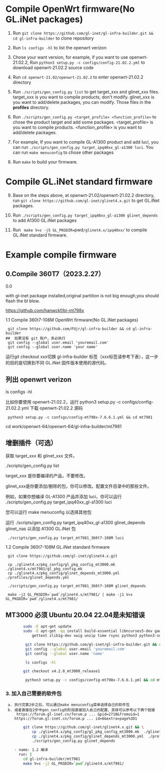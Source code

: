 # Compile OpenWrt firmware(No GL.iNet packages)

1. Run `git clone https://github.com/gl-inet/gl-infra-builder.git && cd gl-infra-builder` to clone repository

2. Run `ls configs -hl` to list the openwrt verizon

3. Chose your want version, for example, if you want to use openwrt-21.02.2, Run `python3 setup.py -c configs/config-21.02.2.yml` to download openwrt-21.02.2 source code

4. Run `cd openwrt-21.02/openwrt-21.02.2` to enter openwrt-21.02.2 directory

5. Run `./scripts/gen_config.py list` to get target_xxx and glinet_xxx files. target_xxx is you want to compile products, don't modify. glinet_xxx is you want to add/delete packages, you can modify. Those files in the **profiles** directory.

6. Run `./scripts/gen_config.py <target_profile> <function_profile>` to chose the product target and add some packages. <target_profile> is you want to compile products. <function_profile> is you want to add/delete packages. 

7. For example, If you want to compile GL-A1300 product and add luci, you can run `./scripts/gen_config.py target_ipq40xx_gl-a1300 luci`. You can run `make menuconfig` to chose other packages

8. Run `make` to build your firmware.

# Compile GL.iNet standard firmware

9. Base on the steps above, at openwrt-21.02/openwrt-21.02.2 directory, run `git clone https://github.com/gl-inet/glinet4.x.git` to get GL.iNet packages.

10. Run `./scripts/gen_config.py target_ipq40xx_gl-a1300 glinet_depends` to add A1300 GL.iNet packages

11. Run ` make V=s -j5 GL_PKGDIR=`pwd`/glinet4.x/ipq40xx/`  to compile GL.iNet standard firmware.

# Example compile firmware

## 0.Compile 360T7（2023.2.27）

0.0

with gl-inet package installed,original partition is not big enough,you should flash the bl blow.

https://github.com/hanwckf/bl-mt798x

1.1  Compile 360t7-108M OpenWrt firmware(No GL.iNet packages)

```
 git clone https://github.com/FUjr/gl-infra-builder && cd gl-infra-builder
##  如果没有 git 账户，务必执行
 git config --global user.email 'youremail.com'
 git config --global user.name 'your name'
```

运行git checkout xxx切换 gl-infra-builder 标签（xxx标签请参考下表），这一步的目的是切换到不同 GL.iNet 固件版本使用的源代码。

##  列出 openwrt verizon

 ls configs -hl
 
 比如你要使用 openwrt-21.02.2，运行 python3 setup.py -c configs/config-21.02.2.yml 下载 openwrt-21.02.2 源码
 
```
 python3 setup.py -c configs/config-mt798x-7.6.6.1.yml && cd mt7981
```

 cd work/openwrt-64/openwrt-64/gl-infra-builder/mt7981
 
##  增删插件（可选）

 获取 target_xxx 和 glinet_xxx 文件。
 
 ./scripts/gen_config.py list
 
 target_xxx 是你要编译的产品，不要修改。
 
 glinet_xxx是你要添加/删除的包，你可以修改。配置文件目录中的那些文件。
 
 例如，如果你想编译 GL-A1300 产品并添加 luci，你可以运行 ./scripts/gen_config.py target_ipq40xx_gl-a1300 luci 
 
 您可以运行 make menuconfig 以选择其他包
 
 运行 ./scripts/gen_config.py target_ipq40xx_gl-a1300 glinet_depends glinet_nas 以添加 A1300 GL.iNet 包
 
```
 ./scripts/gen_config.py target_mt7981_360t7-108M luci
```

1.2 Compile 360t7-108M GL.iNet standard firmware

```
 git clone https://github.com/gl-inet/glinet4.x.git
```

```
 cp ./glinet4.x/pkg_config/gl_pkg_config_mt3000.mk  ./glinet4.x/mt7981/gl_pkg_config.mk
 cp ./glinet4.x/pkg_config/glinet_depends_mt3000.yml  ./profiles/glinet_depends.yml
```

```
 ./scripts/gen_config.py target_mt7981_360t7-108M glinet_depends
```

```
 make -j2 GL_PKGDIR=`pwd`/glinet4.x/mt7981/ | make -j1 V=s GL_PKGDIR=`pwd`/glinet4.x/mt7981/
```

## MT3000 必须 Ubuntu 20.04  22.04是未知错误

```bash
        sudo -E apt-get update
        sudo -E apt-get -qq install build-essential libncurses5-dev gawk git libssl-dev \
            gettext zlib1g-dev swig unzip time rsync python3 python3-setuptools python3-yaml
```

```bash
         git clone https://github.com/gl-inet/gl-infra-builder.git && cd gl-infra-builder
         git config --global user.email 'youremail.com'
         git config --global user.name 'name'
```

```bash
         ls configs -hl
```

```bash
        git checkout v4.2.0_mt3000_release1
```

```bash
         python3 setup.py -c configs/config-mt798x-7.6.6.1.yml && cd mt7981
```

### 3. 加入自己需要的软件包
     a. 执行完第2步之后，可以通过make menuconfig菜单选择自己的软件包
     b. 或者直接在2步中gen_config的阶段直接加入自己的配置，具体可以参考以下俩个链接
         https://forum.gl-inet.cn/forum.p ... &pid=2710&fromuid=1
        https://forum.gl-inet.cn/forum.p ... id=6&extra=page%3D1
   
```bash
        git clone https://github.com/gl-inet/glinet4.x.git && \
            cp ./glinet4.x/pkg_config/gl_pkg_config_mt3000.mk  ./glinet4.x/mt7981/gl_pkg_config.mk && \
            cp ./glinet4.x/pkg_config/glinet_depends_mt3000.yml  ./profiles/glinet_depends.yml && \
            ./scripts/gen_config.py glinet_depends
```

```bash
    - name: 1.2 编译 
      run: |
        cd gl-infra-builder/mt7981
        make V=s -j2 GL_PKGDIR=`pwd`/glinet4.x/mt7981/
```
